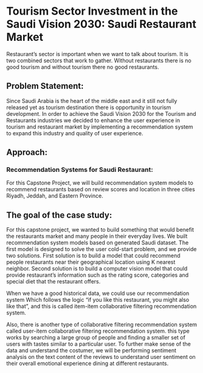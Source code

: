 # Tourism Sector Investment in the Saudi Vision 2030: Saudi Restaurant Market

Restaurant’s sector is important when we want to talk about tourism. It is two combined sectors that work to gather. Without restaurants there is no good tourism and without tourism there no good restaurants.

## Problem Statement:
Since Saudi Arabia is the heart of the middle east and it still not fully released yet as tourism destination there is opportunity in tourism development. In order to achieve the Saudi Vision 2030 for the Tourism and Restaurants industries we decided to enhance the user experience in tourism and restaurant market by implementing a recommendation system to expand this industry and quality of user experience.

## Approach: 
### Recommendation Systems for Saudi Restaurant: 
For this Capstone Project, we will build recommendation system models to recommend restaurants based on review scores and location in three cities Riyadh, Jeddah, and Eastern Province.

## The goal of the case study:

For this capstone project, we wanted to build something that would benefit the restaurants market and many people in their everyday lives. We built recommendation system models based on generated Saudi dataset. The first model is designed to solve the user cold-start problem, and we provide two solutions. First solution is to build a model that could recommend people restaurants near their geographical location using K nearest neighbor. Second solution is to build a computer vision model that could provide restaurant’s information such as the rating score, categories and special diet that the restaurant offers.

When we have a good historical data, we could use our recommendation system Which follows the logic “if you like this restaurant, you might also like that”, and this is called item-item collaborative filtering recommendation system. 

Also, there is another type of collaborative filtering recommendation system called user-item collaborative filtering recommendation system. this type works by searching a large group of people and finding a smaller set of users with tastes similar to a particular user. To further make sense of the data and understand the costumer, we will be performing sentiment analysis on the text content of the reviews to understand user sentiment on their overall emotional experience dining at different restaurants.
